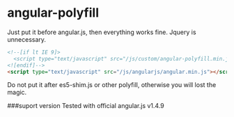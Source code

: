# angular-polyfill
Just put it before angular.js, then everything works fine. Jquery is unnecessary.

```html
<!--[if lt IE 9]>
  <script type="text/javascript" src="/js/custom/angular-polyfill.min.js"></script>
<![endif]-->
<script type="text/javascript" src="/js/angularjs/angular.min.js"></script>
```
Do not put it after es5-shim.js or other polyfill, otherwise you will lost the magic.

###suport version
Tested with official angular.js v1.4.9
